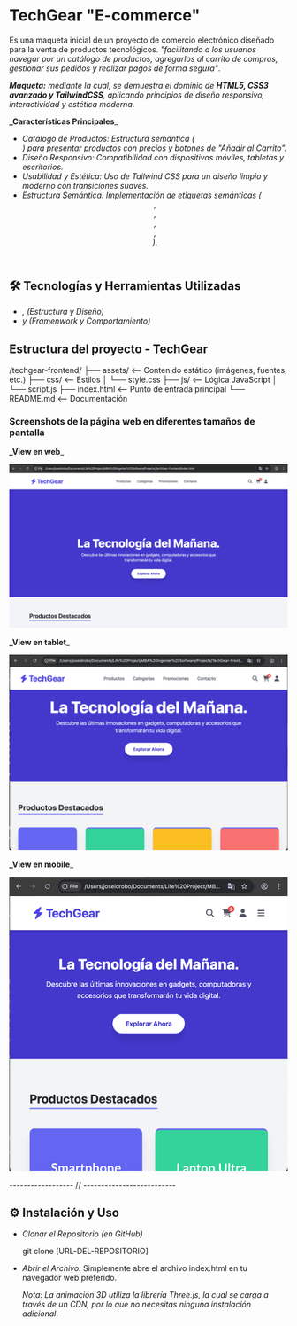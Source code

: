 
# TechGear "E-commerce"
Es una maqueta inicial de un proyecto de comercio electrónico diseñado para la venta de productos tecnológicos. _"facilitando a los usuarios navegar por un catálogo de productos, agregarlos al carrito de compras, gestionar sus pedidos y realizar pagos de forma segura"_. 

_**Maqueta:**_ _mediante la cual, se demuestra el dominio de **HTML5, CSS3 avanzado y TailwindCSS**, aplicando principios de diseño responsivo, interactividad y estética moderna_.

**_Características Principales**_

- _Catálogo de Productos: Estructura semántica (<article>) para presentar productos con precios y botones de "Añadir al Carrito"._
- _Diseño Responsivo: Compatibilidad con dispositivos móviles, tabletas y escritorios._
- _Usabilidad y Estética: Uso de Tailwind CSS para un diseño limpio y moderno con transiciones suaves._
- _Estructura Semántica: Implementación de etiquetas semánticas (<header>, <main>, <section>, <article>, <footer>)._

## 🛠️ Tecnologías y Herramientas Utilizadas

- _<HTML5>, <CSS3>(Estructura y Diseño)_
- _<Tailwind> <CSS> y <JavaScript> (Framenwork y Comportamiento)_


## Estructura del proyecto - TechGear

/techgear-frontend/
├── assets/  <-- Contenido estático (imágenes, fuentes, etc.)
├── css/     <-- Estilos
│   └── style.css
├── js/      <-- Lógica JavaScript
│   └── script.js
├── index.html  <-- Punto de entrada principal
└── README.md   <-- Documentación

### Screenshots de la página web en diferentes tamaños de pantalla 

**_View en web**_

![Test en web](assets/desktop.png)

**_View en tablet**_

![Test en tablet](assets/tablet.png)

**_View en mobile**_

![Test en mobile](assets/mobile.png)

------------------ // --------------------------

## ⚙️ Instalación y Uso

- _Clonar el Repositorio (en GitHub)_

   git clone [URL-DEL-REPOSITORIO]

- _Abrir el Archivo:_
   Simplemente abre el archivo index.html en tu navegador web preferido.

   _Nota: La animación 3D utiliza la librería Three.js, la cual se carga a través de un CDN, por lo que no necesitas ninguna instalación adicional_.